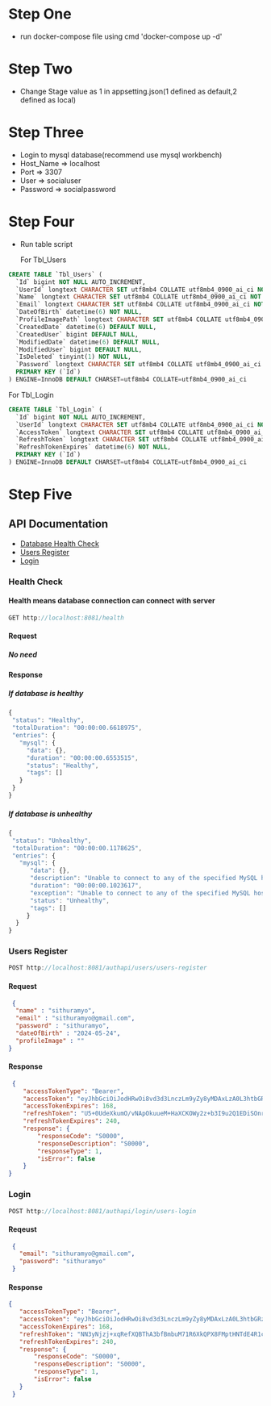 # Step One
- run docker-compose file using cmd 'docker-compose up -d'
  
# Step Two
- Change Stage value as 1 in appsetting.json(1 defined as default,2 defined as local)
  
# Step Three
- Login to mysql database(recommend use mysql workbench)
- Host_Name => localhost
- Port => 3307
- User => socialuser
- Password => socialpassword

# Step Four
- Run table script
  
  For Tbl_Users
```sql
CREATE TABLE `Tbl_Users` (
  `Id` bigint NOT NULL AUTO_INCREMENT,
  `UserId` longtext CHARACTER SET utf8mb4 COLLATE utf8mb4_0900_ai_ci NOT NULL,
  `Name` longtext CHARACTER SET utf8mb4 COLLATE utf8mb4_0900_ai_ci NOT NULL,
  `Email` longtext CHARACTER SET utf8mb4 COLLATE utf8mb4_0900_ai_ci NOT NULL,
  `DateOfBirth` datetime(6) NOT NULL,
  `ProfileImagePath` longtext CHARACTER SET utf8mb4 COLLATE utf8mb4_0900_ai_ci,
  `CreatedDate` datetime(6) DEFAULT NULL,
  `CreatedUser` bigint DEFAULT NULL,
  `ModifiedDate` datetime(6) DEFAULT NULL,
  `ModifiedUser` bigint DEFAULT NULL,
  `IsDeleted` tinyint(1) NOT NULL,
  `Password` longtext CHARACTER SET utf8mb4 COLLATE utf8mb4_0900_ai_ci NOT NULL,
  PRIMARY KEY (`Id`)
) ENGINE=InnoDB DEFAULT CHARSET=utf8mb4 COLLATE=utf8mb4_0900_ai_ci
```

  For Tbl_Login
```sql
CREATE TABLE `Tbl_Login` (
  `Id` bigint NOT NULL AUTO_INCREMENT,
  `UserId` longtext CHARACTER SET utf8mb4 COLLATE utf8mb4_0900_ai_ci NOT NULL,
  `AccessToken` longtext CHARACTER SET utf8mb4 COLLATE utf8mb4_0900_ai_ci NOT NULL,
  `RefreshToken` longtext CHARACTER SET utf8mb4 COLLATE utf8mb4_0900_ai_ci NOT NULL,
  `RefreshTokenExpires` datetime(6) NOT NULL,
  PRIMARY KEY (`Id`)
) ENGINE=InnoDB DEFAULT CHARSET=utf8mb4 COLLATE=utf8mb4_0900_ai_ci
```
# Step Five
## API Documentation
- [Database Health Check](#health-check)
- [Users Register](#users-register)
- [Login](#login)


 ### Health Check
 #### Health means database connection can connect with server
 ```js
 GET http://localhost:8081/health
 ```
 #### Request
 ##### No need

 #### Response
 ##### If database is healthy
 ```js
 {
  "status": "Healthy",
  "totalDuration": "00:00:00.6618975",
  "entries": {
    "mysql": {
      "data": {},
      "duration": "00:00:00.6553515",
      "status": "Healthy",
      "tags": []
    }
  }
 }
 ```
 ##### If database is unhealthy
 ```js
 {
  "status": "Unhealthy",
  "totalDuration": "00:00:00.1178625",
  "entries": {
    "mysql": {
       "data": {},
       "description": "Unable to connect to any of the specified MySQL hosts.",
       "duration": "00:00:00.1023617",
       "exception": "Unable to connect to any of the specified MySQL hosts.",
       "status": "Unhealthy",
       "tags": []
      }
   }
 }
 ```

 ### Users Register
 ```js
 POST http://localhost:8081/authapi/users/users-register
 ```
 #### Request
 ```json
  {
   "name" : "sithuramyo",
   "email" : "sithuramyo@gmail.com",
   "password" : "sithuramyo",
   "dateOfBirth" : "2024-05-24",
   "profileImage" : ""
}
 ```
 #### Response
```json
 {
    "accessTokenType": "Bearer",
    "accessToken": "eyJhbGciOiJodHRwOi8vd3d3LnczLm9yZy8yMDAxLzA0L3htbGRzaWctbW9yZSNobWFjLXNoYTUxMiIsInR5cCI6IkpXVCJ9.eyJVc2VySWQiOiI5OTFkMGY5Yi0xMTRlLTQwYTUtODUyNC0xN2UxMTg4ZjYzOWQiLCJleHAiOjE3MTcyMzQzMjR9.j-HLGNe0-YedY_A14-0b0GURr5ISNK5N7jRcEw2897x2u7jp8FTz7YC7dEyK7Z1Ks86bKWPU7tAQ2DYwbK4TZQ",
    "accessTokenExpires": 168,
    "refreshToken": "U5+0UdeXkumO/vNApOkuueM+HaXCKOWy2z+b3I9u2Q1EDiSOnrx1lmBALl7vFo2PkoTWmF6mU5S6hio2EWjvDA==",
    "refreshTokenExpires": 240,
    "response": {
        "responseCode": "S0000",
        "responseDescription": "S0000",
        "responseType": 1,
        "isError": false
    }
}
```

 ### Login
 ```js
 POST http://localhost:8081/authapi/login/users-login
 ```
 #### Reqeust
 ```json
  {
    "email": "sithuramyo@gmail.com",
    "password": "sithuramyo"
  }
 ```
 #### Response
 ```json
 {
    "accessTokenType": "Bearer",
    "accessToken": "eyJhbGciOiJodHRwOi8vd3d3LnczLm9yZy8yMDAxLzA0L3htbGRzaWctbW9yZSNobWFjLXNoYTUxMiIsInR5cCI6IkpXVCJ9.eyJVc2VySWQiOiI5OTFkMGY5Yi0xMTRlLTQwYTUtODUyNC0xN2UxMTg4ZjYzOWQiLCJleHAiOjE3MTcyMzQ0ODN9.m69l9YAX3xYN_4ufYZkfcTLciNJxbn2_GLvuLZRimT6jZJX6p09_a-nRE3suFWdoI_eFgqsuStmDPCAf7FTjhw",
    "accessTokenExpires": 168,
    "refreshToken": "NN3yNjzj+xqRefXQBThA3bfBmbuM71R6XkQPX8FMptHNTdE4R1ccZ6CVg75omjlaMuW7ggAfOkEObW9e/nGEoQ==",
    "refreshTokenExpires": 240,
    "response": {
        "responseCode": "S0000",
        "responseDescription": "S0000",
        "responseType": 1,
        "isError": false
    }
  }
 ```
